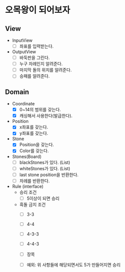 # 오목왕이 되어보자

## View

- InputView
    -[ ] 좌표를 입력받는다.

- OutputView
    - [ ] 바둑판을 그린다.
    - [ ] 누구 차례인지 알려준다.
    - [ ] 마지막 돌의 위치를 알려준다.
    - [ ] 승패를 알려준다.

## Domain

- Coordinate
    -[x] 0~14의 범위를 갖는다.
    -[x] 캐싱해서 사용한다(발급한다).
- Position
    -[x] x좌표를 갖는다.
    -[x] y좌표를 갖는다.
- Stone
    -[x] Position을 갖는다.
    -[x] Color를 갖는다.
- Stones(Board)
    -[ ] blackStones가 있다. (List)
    -[ ] whiteStones가 있다. (List)
    -[ ] last stone position을 반환한다.
    -[ ] 차례를 반환한다.
- Rule (interface)
    - 승리 조건
        -[ ] 5이상이 되면 승리
    - 흑돌 금지 조건
        -[ ] 3-3
        -[ ] 4-4
        -[ ] 4-3-3
        -[ ] 4-4-3
        -[ ] 장목
        -[ ] 예외: 위 사항들에 해당되면서도 5가 만들어지면 승리

